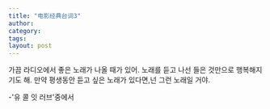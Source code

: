 ```yaml
---
title: "电影经典台词3"
author:
category: 
tags: 
layout: post
---
```

가끔 라디오에서 좋은 노래가 나올 때가 있어.
노래를 듣고 나선 들은 것만으로 행복해지기도 해.
만약 평생동안 듣고 싶은 노래가 있다면,넌 그런 노래일 거야.

-'유 콜 잇 러브'중에서

